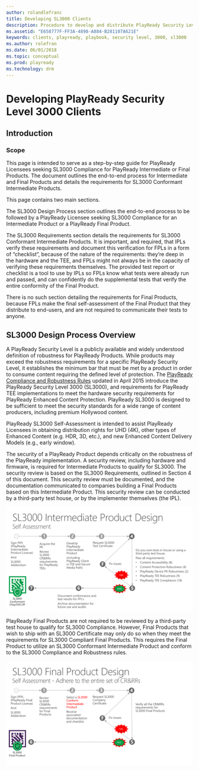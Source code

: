 ```yaml
---
author: rolandlefranc
title: Developing SL3000 Clients
description: Procedure to develop and distribute PlayReady Security Level 3000 Clients
ms.assetid: "E658777F-FF3A-4898-A884-B281107A621E"
keywords: clients, playready, playbook, security level, 3000, sl3000
ms.author: rolefran
ms.date: 06/01/2018
ms.topic: conceptual
ms.prod: playready
ms.technology: drm
---
```


# Developing PlayReady Security Level 3000 Clients

## Introduction 

###	Scope
This page is intended to serve as a step-by-step guide for PlayReady Licensees seeking SL3000 Compliance for PlayReady Intermediate or Final Products. The document outlines the end-to-end process for Intermediate and Final Products and details the requirements for SL3000 Conformant Intermediate Products.

This page contains two main sections.

The SL3000 Design Process section outlines the end-to-end process to be followed by a PlayReady Licensee seeking SL3000 Compliance for an Intermediate Product or a PlayReady Final Product. 

The SL3000 Requirements section details the requirements for SL3000 Conformant Intermediate Products. It is important, and required, that IPLs verify these requirements and document this verification for FPLs in a form of “checklist”, because of the nature of the requirements: they’re deep in the hardware and the TEE, and FPLs might not always be in the capacity of verifying these requirements themselves. The provided test report or checklist is a tool to use by IPLs so FPLs know what tests were already run and passed, and can confidently do the supplemental tests that verify the entire conformity of the Final Product.

There is no such section detailing the requirements for Final Products, because FPLs make the final self-assessment of the Final Product that they distribute to end-users, and are not required to communicate their tests to anyone.

## SL3000 Design Process Overview

A PlayReady Security Level is a publicly available and widely understood definition of robustness for PlayReady Products. While products may exceed the robustness requirements for a specific PlayReady Security Level, it establishes the minimum bar that must be met by a product in order to consume content requiring the defined level of protection. The [PlayReady Compliance and Robustness Rules](http://www.microsoft.com/playready/licensing/compliance/) updated in April 2015 introduce the PlayReady Security Level 3000 (SL3000), and requirements for PlayReady TEE implementations to meet the hardware security requirements for PlayReady Enhanced Content Protection. PlayReady SL3000 is designed to be sufficient to meet the security standards for a wide range of content producers, including premium Hollywood content.

PlayReady SL3000 Self-Assessment is intended to assist PlayReady Licensees in obtaining distribution rights for UHD (4K), other types of Enhanced Content (e.g. HDR, 3D, etc.), and new Enhanced Content Delivery Models (e.g., early window).

The security of a PlayReady Product depends critically on the robustness of the PlayReady implementation. A security review, including hardware and firmware, is required for Intermediate Products to qualify for SL3000. The security review is based on the SL3000 Requirements, outlined in Section 4 of this document. This security review must be documented, and the documentation communicated to companies building a Final Products based on this Intermediate Product. This security review can be conducted by a third-party test house, or by the implementer themselves (the IPL).

![PlayReady SL3000 IPL Design](../images/sl3000_design_ipl.png)

PlayReady Final Products are not required to be reviewed by a third-party test house to qualify for SL3000 Compliance. However, Final Products that wish to ship with an SL3000 Certificate may only do so when they meet the requirements for SL3000 Compliant Final Products.  This requires the Final Product to utilize an SL3000 Conformant Intermediate Product and conform to the SL3000 Compliance and Robustness rules. 

![PlayReady SL3000 FPL Design](../images/sl3000_design_fpl.png)


